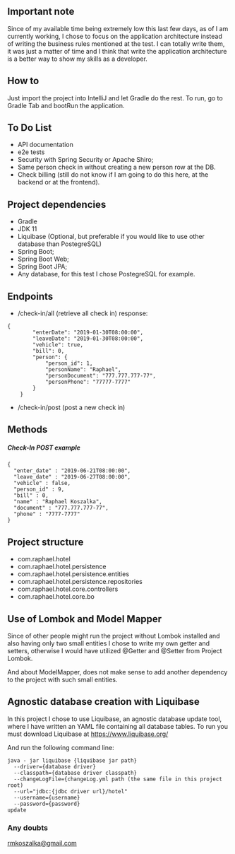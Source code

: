 ## Important note
Since of my available time being extremely low this last few days, as of I am currently working, 
I chose to focus on the application architecture instead of writing the business rules mentioned
at the test. I can totally write them, it was just a matter of time and I think that write the application
architecture is a better way to show my skills as a developer.

## How to
Just import the project into IntelliJ and let Gradle do the rest.
To run, go to Gradle Tab and bootRun the application.

## To Do List
- API documentation
- e2e tests
- Security with Spring Security or Apache Shiro;
- Same person check in without creating a new person row at the DB.
- Check billing (still do not know if I am going to do this here, at the
backend or at the frontend).

## Project dependencies

- Gradle
- JDK 11
- Liquibase (Optional, but preferable if you would like to use other database than PostegreSQL)
- Spring Boot;
- Spring Boot Web;
- Spring Boot JPA;
- Any database, for this test I chose PostegreSQL for example.

## Endpoints
- /check-in/all (retrieve all check in) response:
```  
{
        "enterDate": "2019-01-30T08:00:00",
        "leaveDate": "2019-01-30T08:00:00",
        "vehicle": true,
        "bill": 0,
        "person": {
            "person_id": 1,
            "personName": "Raphael",
            "personDocument": "777.777.777-77",
            "personPhone": "77777-7777"
        }
    }
```
- /check-in/post (post a new check in)

## Methods

##### Check-In POST example

```
{
  "enter_date" : "2019-06-21T08:00:00",
  "leave_date" : "2019-06-27T08:00:00",
  "vehicle" : false,
  "person_id" : 9,
  "bill" : 0,
  "name" : "Raphael Koszalka",
  "document" : "777.777.777-77",
  "phone" : "7777-7777"
}
```

## Project structure

- com.raphael.hotel
- com.raphael.hotel.persistence
- com.raphael.hotel.persistence.entities
- com.raphael.hotel.persistence.repositories
- com.raphael.hotel.core.controllers
- com.raphael.hotel.core.bo

## Use of Lombok and Model Mapper
Since of other people might run the project without Lombok installed and 
also having only two small entities I chose to write my own getter and setters, 
otherwise I would have utilized @Getter and @Setter from Project Lombok.

And about ModelMapper, does not make sense to add another dependency
 to the project with such small entities.

## Agnostic database creation with Liquibase

In this project I chose to use Liquibase, an agnostic database update tool, where I have written
an YAML file containing all database tables. To run you must download Liquibase at https://www.liquibase.org/

And run the following command line:
```
java - jar liquibase {liquibase jar path} 
  --driver={database driver} 
  --classpath={database driver classpath}
  --changeLogFile={changeLog.yml path (the same file in this project root) 
  --url="jdbc:{jdbc driver url}/hotel" 
  --username={username} 
  --password={password}
update
```

### Any doubts
rmkoszalka@gmail.com
